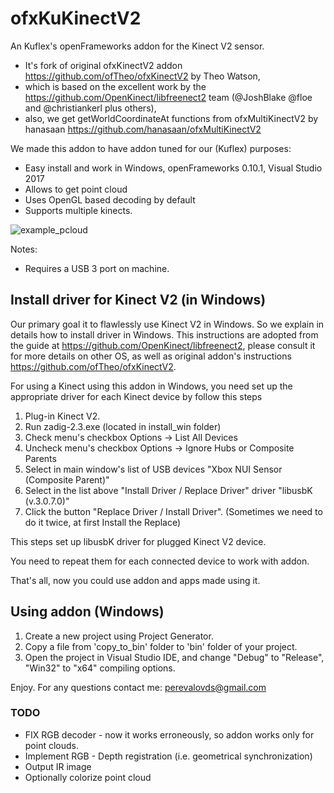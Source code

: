 ofxKuKinectV2
=============

An Kuflex's openFrameworks addon for the Kinect V2 sensor.
* It's fork of original ofxKinectV2 addon https://github.com/ofTheo/ofxKinectV2 by Theo Watson,
* which is based on the excellent work by the https://github.com/OpenKinect/libfreenect2 team (@JoshBlake @floe and @christiankerl plus others),
* also, we get getWorldCoordinateAt functions from ofxMultiKinectV2 by hanasaan https://github.com/hanasaan/ofxMultiKinectV2


We made this addon to have addon tuned for our (Kuflex) purposes:
- Easy install and work in Windows, openFrameworks 0.10.1, Visual Studio 2017
- Allows to get point cloud
- Uses OpenGL based decoding by default
- Supports multiple kinects. 

![example_pcloud](https://github.com/kuflex/ofxKuKinectV2/raw/master/docs/example_pointcloud.PNG "example_pcloud example")


Notes:
- Requires a USB 3 port on machine. 


## Install driver for Kinect V2 (in Windows)
Our primary goal it to flawlessly use Kinect V2 in Windows. So we explain in details how to install driver in Windows.
This instructions are adopted from the guide at https://github.com/OpenKinect/libfreenect2, please consult it for more details on other OS,
as well as original addon's instructions https://github.com/ofTheo/ofxKinectV2.

For using a Kinect using this addon in Windows, you need set up the appropriate driver for each Kinect device 
by follow this steps 

1. Plug-in Kinect V2.
2. Run zadig-2.3.exe (located in install_win folder)
3. Check menu's checkbox Options -> List All Devices
4. Uncheck menu's checkbox Options -> Ignore Hubs or Composite Parents
5. Select in main window's list of USB devices "Xbox NUI Sensor (Composite Parent)"
6. Select in the list above "Install Driver / Replace Driver" driver "libusbK (v.3.0.7.0)"
7. Click the button "Replace Driver / Install Driver". (Sometimes we need to do it twice, at first Install the Replace)

This steps set up libusbK driver for plugged Kinect V2 device.

You need to repeat them for each connected device to work with addon.

That's all, now you could use addon and apps made using it.

## Using addon (Windows)
1. Create a new project using Project Generator.
2. Copy a file from 'copy_to_bin' folder to 'bin' folder of your project.
3. Open the project in Visual Studio IDE, and change  "Debug" to "Release", "Win32" to "x64" compiling options.

Enjoy. For any questions contact me: perevalovds@gmail.com

### TODO
- FIX RGB decoder - now it works erroneously, so addon works only for point clouds.
- Implement RGB - Depth registration (i.e. geometrical synchronization)
- Output IR image
- Optionally colorize point cloud
